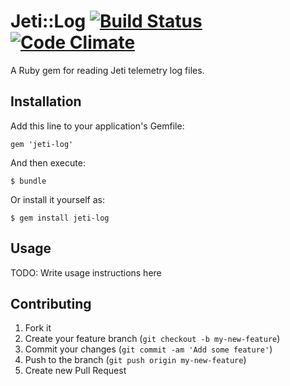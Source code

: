# Jeti::Log [![Build Status](https://travis-ci.org/code-lever/jeti-log.png)](https://travis-ci.org/code-lever/jeti-log) [![Code Climate](https://codeclimate.com/github/code-lever/jeti-log.png)](https://codeclimate.com/github/code-lever/jeti-log)

A Ruby gem for reading Jeti telemetry log files.

## Installation

Add this line to your application's Gemfile:

    gem 'jeti-log'

And then execute:

    $ bundle

Or install it yourself as:

    $ gem install jeti-log

## Usage

TODO: Write usage instructions here

## Contributing

1. Fork it
2. Create your feature branch (`git checkout -b my-new-feature`)
3. Commit your changes (`git commit -am 'Add some feature'`)
4. Push to the branch (`git push origin my-new-feature`)
5. Create new Pull Request
